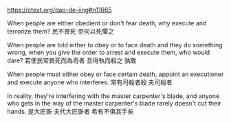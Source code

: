 https://ctext.org/dao-de-jing#n11665

When people are either obedient
or don't fear death,
why execute and terrorize them?
民不畏死
奈何以死懼之

When people are told either to obey
or to face death
and they do something wrong,
when you give the order to arrest and execute them,
who would dare?
若使民常畏死而為奇者
吾得執而殺之
孰敢

When people must either obey
or face certain death,
appoint an executioner
and execute anyone who interferes.
常有司殺者殺
夫司殺者

In reality, they're interfering with
the master carpenter's blade,
and anyone who gets in the way of
the master carpenter's blade
rarely doesn't cut their hands.
是大匠斲
夫代大匠斲者
希有不傷其手矣
